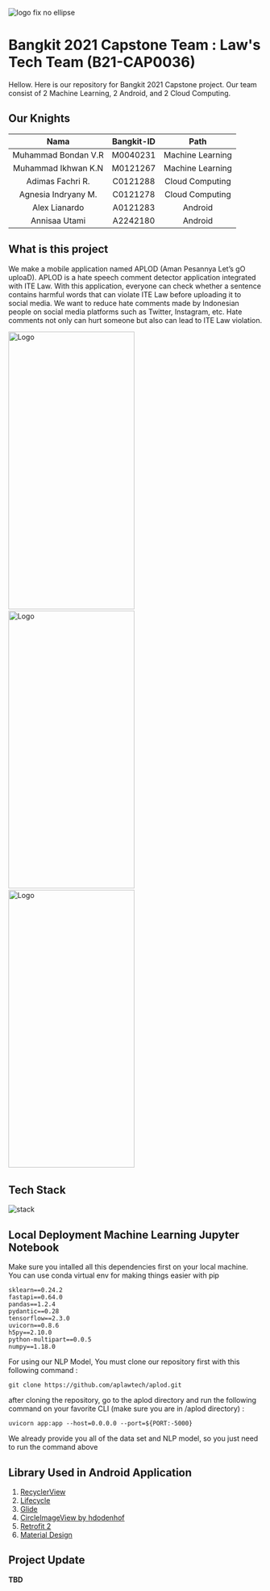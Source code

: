 ![logo fix no ellipse](https://user-images.githubusercontent.com/55023518/121027586-4a164d80-c7d1-11eb-9432-63b89e9af274.png)

# Bangkit 2021 Capstone Team : Law's Tech Team (B21-CAP0036)

Hellow. Here is our repository for Bangkit 2021 Capstone project. Our team consist of 2 Machine Learning, 2 Android, and 2 Cloud Computing.
 

## Our Knights

|          Nama         | Bangkit-ID |       Path       |
|:---------------------:|:----------:|:----------------:|
|  Muhammad Bondan V.R  |  M0040231  | Machine Learning |
|  Muhammad Ikhwan K.N  |  M0121267  | Machine Learning |
|   Adimas Fachri R.    |  C0121288  |  Cloud Computing |
|  Agnesia Indryany M.  |  C0121278  |  Cloud Computing |
|    Alex Lianardo      |  A0121283  |      Android     |
|    Annisaa Utami      |  A2242180  |      Android     |

## What is this project
We make a mobile application named APLOD (Aman Pesannya Let’s gO uploaD). APLOD is a hate speech comment detector application integrated with ITE Law. With this application, everyone can check whether a sentence contains harmful words that can violate ITE Law before uploading it to social media. We want to reduce hate comments made by Indonesian people on social media platforms such as Twitter, Instagram, etc. Hate comments not only can hurt someone but also can lead to ITE Law violation.

<img src="https://user-images.githubusercontent.com/55023518/121036560-09223700-c7d9-11eb-8462-714a6715c4c2.jpg" alt="Logo" width="250" height="550">&nbsp; &nbsp;
<img src="https://user-images.githubusercontent.com/55023518/121036798-26570580-c7d9-11eb-891a-bd822ba488c1.jpg" alt="Logo" width="250" height="550">&nbsp; &nbsp;
<img src="https://user-images.githubusercontent.com/55023518/121036879-35d64e80-c7d9-11eb-8867-a4da8ebecd6b.jpg" alt="Logo" width="250" height="550">&nbsp; &nbsp;



## Tech Stack

![stack](https://user-images.githubusercontent.com/55023518/121032474-7fbd3580-c7d5-11eb-9b0a-7c7ed74f8a46.jpg)


## Local Deployment Machine Learning Jupyter Notebook
Make sure you intalled all this dependencies first on your local machine. You can use conda virtual env for making things easier with pip
```text
sklearn==0.24.2 
fastapi==‎0.64.0 
pandas==1.2.4
pydantic==0.28
tensorflow==2.3.0
uvicorn==0.8.6
h5py==2.10.0
python-multipart==0.0.5
numpy==1.18.0
```

For using our NLP Model, You must clone our repository first with this following command :

`git clone https://github.com/aplawtech/aplod.git`

after cloning the repository, go to the aplod directory and run the following command on your favorite CLI (make sure you are in /aplod directory) :

` uvicorn app:app --host=0.0.0.0 --port=${PORT:-5000} `

We already provide you all of the data set and NLP model, so you just need to run the command above

## Library Used in Android Application
1. [RecyclerView](https://developer.android.com/guide/topics/ui/layout/recyclerview)
2. [Lifecycle](https://developer.android.com/jetpack/androidx/releases/lifecycle)
3. [Glide](https://github.com/bumptech/glide)
4. [CircleImageView by hdodenhof](https://github.com/hdodenhof/CircleImageView)
5. [Retrofit 2](https://square.github.io/retrofit/)
6. [Material Design](https://material.io/develop/android)

## Project Update

**TBD** 
